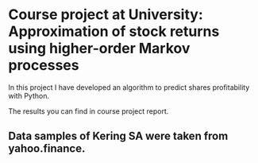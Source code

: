 
# Сourse project at University: Approximation of stock returns using higher-order Markov processes


In this project I have developed an algorithm to predict shares profitability with Python.


The results you can find in course project report.


## Data samples of Kering SA were taken from yahoo.finance. 
